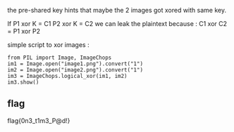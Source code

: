 the pre-shared key hints that maybe the 2 images got xored with same key.

If P1 xor K = C1
	P2 xor K = C2
we can leak the plaintext because :
C1 xor C2 = P1 xor P2

simple script to xor images :
```
from PIL import Image, ImageChops
im1 = Image.open("image1.png").convert("1")
im2 = Image.open("image2.png").convert("1")
im3 = ImageChops.logical_xor(im1, im2)
im3.show()
```

## flag
flag{0n3_t1m3_P@d!}

